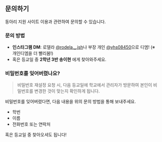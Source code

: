 ## 문의하기
동아리 지원 사이트 이용과 관련하여 문의할 수 있습니다.

### 문의 방법
* **인스타그램 DM**: 로델라 [@rodela._.jsh](https://www.instagram.com/rodela._.jsh)나 부장 개인 [@yhs08450](https://www.instagram.com/yhs08450)으로 디엠! (※ 개인디엠을 더 빨리봄!)
* 혹은 등교일 중 **2학년 3반 송이현** 에게 찾아와주세요.


### 비밀번호를 잊어버렸나요?
> 비밀번호 재설정 요청 시, 다음 등교일에 학교에서 관리자가 방문하여 본인이 비밀번호를 변경한 것이 맞는지 확인하게 됩니다.

비밀번호를 잊어버렸다면, 다음 내용을 위의 문의 방법을 통해 보내주세요.
* 학번
* 이름
* 전화번호 또는 연락처

혹은 등교일 중 찾아오셔도 됩니다!
